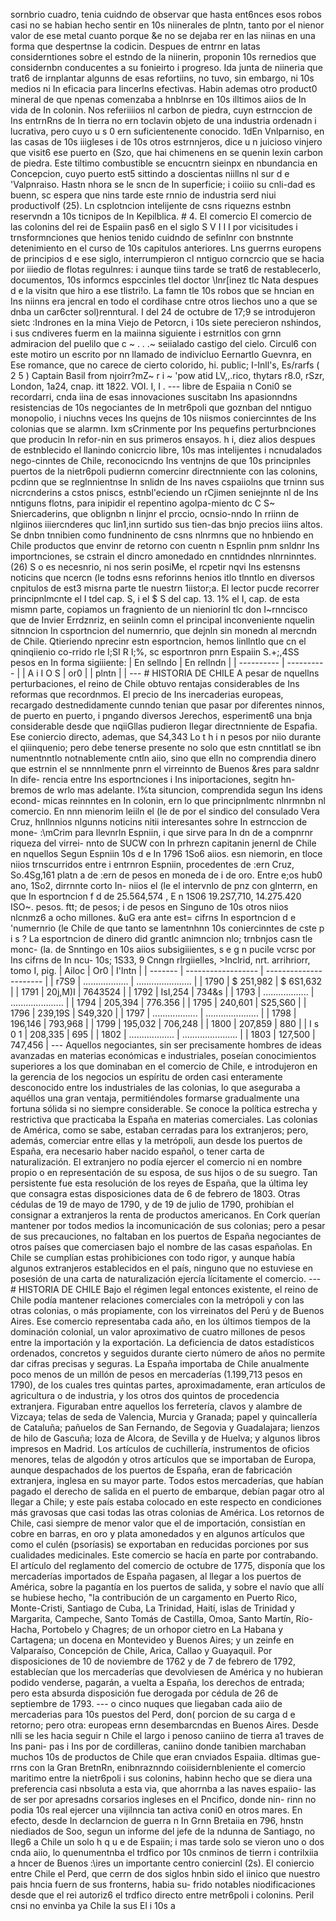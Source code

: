 sornbrio cuadro, tenia cuidndo de observar que hasta ent6nces esos robos casi no se habian hecho sentir en 10s niinerales de plntn, tanto por el nienor valor de ese metal cuanto porque &#x26;e no se dejaba rer en las niinas en una forma que despertnse la codicin. Despues de entrnr en latas considerntiones sobre el estndo de la niinerin, proponin 10s rernedios que considernbn conducentes a su fonieirto i progreso. Ida junta de niineria que trat6 de irnplantar algunns de esas refortiins, no tuvo, sin embargo, ni 10s medios ni In eficacia para Iincerlns efectivas. Habin ademas otro product0 mineral de que npenas comenzaba a hnblnrse en 10s illtimos aiios de In vida de In colonin. Nos referiiiios nl carbon de piedra, cuyn estrnccion de Ins entrnRns de In tierra no ern toclavin objeto de una industria ordenadn i lucrativa, pero cuyo u s 0 ern suficientenente conocido. 1dEn Vnlparniso, en las casas de 10s iiigleses i de 10s otros estrnnjeros, dice u n juicioso vinjero que visit6 ese puerto en (Szo, que hai chimenens en se quenin lexin carbon de piedra. Este tiltimo combustible se encucntrn sieinpx en nbundancia en Concepcion, cuyo puerto est5 sittindo a doscientas niillns nl sur d e 'Valpnraiso. Hastn nhora se le sncn de In superficie; i coiiio su cnli-dad es buenn, sc espera que nins tarde este rnnio de industria serd niui productivolf (25). Ln csplotncion intelijente de csns riquezns estnbn reservndn a 10s ticnipos de In Kepilblica. # 4. El comercio El comercio de las colonins del rei de Espaiin pas6 en el siglo S V I I I por vicisitudes i trnsformnciones que henios tenido cuidndo de sefinlnr con bnstnnte detenimiento en el curso de 10s capitulos anteriores. Lns guerrns europens de principios d e ese siglo, interrumpieron cl nntiguo corncrcio que se hacia por iiiedio de flotas regulnres: i aunque tiins tarde se trat6 de restablecerlo, documentos, 10s informcs espccinles tlel doctor \lnr[inez tlc Nata despues d e la visitn que hiro a ese tlistri!o. La famn tle 10s robos que se hncian en Ins niinns era jencral en todo el cordihase cntre otros Iiechos uno a que se dnba un car6cter sol)renntural. I del 24 de octubre de 17;9 se introdujeron sietc :Indrones en la mina Viejo de Petorcn, i 10s siete perecieron nshindos, i sus cndiveres fuerm en la maiinna siguiente i estrnitlos con grnn admiracion del puelilo que c ~ . . .~ seiialado castigo del cielo. Circul6 con este motiro un escrito por nn llamado de indivicluo Eernartlo Guevnra, en Ese romance, que no carece de cierto colorido, hi. public; I-Inll's, Es/rarfs ( 2 5 ) Captain Basil from njoirr?mZ~ r i ~ 'pow atid LV,,.rico, thytars r8.0, rSzr, London, 1a24, cnap. itt 1822. VOI. I, I . --- libre de Espaiia n Coni0 se recordarri, cnda iina de esas innovaciones suscitabn Ins apasionndns resistencias de 10s negociantes de In metr6poli que goznban del nntiguo monopolio, i niuchns veces Ins quejns de 10s niismos coniercinntes de Ins colonias que se alarmn. Ixm sCrinmente por Ins pequefins perturbnciones que producin In refor-nin en sus primeros ensayos. h i, diez alios despues de estnblecido el llanindo conicrcio libre, 10s mas intelijentes i ncnudalados nego-cinntes de Chile, reconocicndo Ins ventnjns de que 10s principnles puertos de la nietr6poli pudiernn comercinr directnniente con las colonins, pcdinn que se reglnnientnse In snlidn de Ins naves cspaiiolns que trninn sus nicrcnderins a cstos pniscs, estnbl'eciendo un rCjimen seniejnnte nl de Ins nntiguns flotns, para inipidir el repentino agolpa-miento dc C S~ Sniercaderins, que oblignbn n Iinjnr el prccio, ocnsio-nndo In rriinn de nlgiinos iiiercnderes quc Iin1,inn surtido sus tien-das bnjo precios iiins altos. Se dnbn tnnibien como fundninento de csns nlnrmns que no hnbiendo en Chile productos que envinr de retorno con cuentn n Espnlin pnm snldnr Ins importnciones, se cstrain el dincro amonedado en cnntidndes nlnrninntes. (26) S o es necesnrio, ni nos serin posiMe, el rcpetir nqvi Ins estensns noticins que ncercn (le todns esns reforinns henios itlo tlnntlo en diversos cnpitulos de est3 misrna parte tle nuestrn 1iistor;a. El lector pucde recorrer principnlmcnte el I tdel cap. S, i el $ S del cap. 13. 1% el I, cap. de esta mismn parte, copiamos un fragniento de un nieniorinl tlc don I~rnncisco que de Invier Errdznriz, en seiinln comn el principal inconveniente nquelin sitnncion In csportncion del numernrio, que dejnln sin monedn al mercndn de Chile. Qtieriendo nprecinr estn esportncion, hemos linllntlo que cn el qninqiienio co-rrido rle I;SI R I;%, sc esportnron pnrn Espaiin S.+;,4SS pesos en In forma sigiiiente: | En sellndo | En rellndn | | ---------- | ---------- | | A i I O S | or0 | | plntn | | --- # HISTORIA DE CHILE A pesar de nquellns perturbaciones, el reino de Chile obtuvo rentajas considerables de Ins reformas que recordnmos. El precio de Ins inercaderias europeas, recargado destnedidamente cunndo tenian que pasar por diferentes ninnos, de puerto en puerto, i pngando diversos Jerechos, esperiment6 una bnja considerable desde que nqiiGllas pudieron Ilegar directnniente de Espafia. Ese coniercio directo, ademas, que S4,343 Lo t h i n pesos por niio durante el qiiinquenio; pero debe tenerse presente no solo que estn cnntitlatl se ibn numentnntlo notnablemente cntln aiio, sino que elln no comprendia dinero que estrnin el se nnnnlmente pnrn el virreinnto de Buenos &#x26;res para saldnr In dife- rencia entre Ins esportnciones i Ins iniportaciones, segitn hn- bremos de wrlo mas adelante. I%ta situncion, comprendida segun Ins idens econd- micas reinnntes en In colonin, ern lo que principnlmentc nlnrmnbn nl comercio. En nnn mienorim leiiln el (le de por el sindico del consulado Vera Cruz, hnllnnios nlgunns noticins nitii interesantes sohre In estrnccion de mone- :\mCrim para llevnrln Espniin, i que sirve para In dn de a compnrnr riqueza del virrei- nnto de SUCW con In prhrezn capitanin jenernl de Chile en nquellos Segun Espniin 10s d e In 1796 1So6 aiios. esn niemorin, en tloce niios trnscurridos entre i entrnron Espniin, procedentes de \:ern Cruz, So.4Sg,161 platn a de \:ern de pesos en moneda de i de oro. Entre e;os hub0 ano, 1So2, dirrnnte corto In- niios el (le el intervnlo de pnz con glnterrn, en que In esportncion f d de 25.564,574 , E n 1S06 19.2S7,710, 14.275.420 ISO~. pesos. ftt; de pesos; i de pesos en Singuno de 10s otros niios nlcnmz6 a ocho millones. &#x26;uG era ante est= cifrns In esportncion d e 'numernrio (le Chile de que tanto se lamentnhnn 10s coniercinntes de cste p i s ? La esportncion de dinero did grantlc animncion nlo; trnbnjos casn tle monc- (la. de Snntingo en 10s aiios subsigiiientes, s e g n pucile vcrsc por Ins cifrns de In ncu- 10s; 1S33, 9 Cnngn rlrgiielles, >Inclrid, nrt. arrihriorr, tomo I, pig. | Ailoc | Or0 | I'lntn | | ------- | ------------------ | ---------------------- | | r7S9 | .................. | ...................... | | 1790 | $ 251,982 | $ 6S1,632 | | 1791 | 20j,M)I | 7643524 | | 1792 | IsI,254 | 734\&s | | 1793 | .................. | ..................... | | 1794 | 205,394 | 776.356 | | 1795 | 240,601 | S25,S60 | | 1796 | 239,19S | S49,320 | | 1797 | .................. | ..................... | | 1798 | 196,146 | 793,968 | | 1799 | 195,032 | 706,248 | | 1800 | 207,859 | 880 | | I s 0 1 | 208,335 | 695 | | 1802 | .................. | ...................... | | 1803 | 127,500 | 747,456 | --- Aquellos negociantes, sin ser precisamente hombres de ideas avanzadas en materias económicas e industriales, poseían conocimientos superiores a los que dominaban en el comercio de Chile, e introdujeron en la gerencia de los negocios un espíritu de orden casi enteramente desconocido entre los industriales de las colonias, lo que aseguraba a aquéllos una gran ventaja, permitiéndoles formarse gradualmente una fortuna sólida si no siempre considerable. Se conoce la política estrecha y restrictiva que practicaba la España en materias comerciales. Las colonias de América, como se sabe, estaban cerradas para los extranjeros; pero, además, comerciar entre ellas y la metrópoli, aun desde los puertos de España, era necesario haber nacido español, o tener carta de naturalización. El extranjero no podía ejercer el comercio ni en nombre propio o en representación de su esposa, de sus hijos o de su suegro. Tan persistente fue esta resolución de los reyes de España, que la última ley que consagra estas disposiciones data de 6 de febrero de 1803. Otras cédulas de 19 de mayo de 1790, y de 19 de julio de 1790, prohibían el consignar a extranjeros la renta de productos americanos. En Cork querían mantener por todos medios la incomunicación de sus colonias; pero a pesar de sus precauciones, no faltaban en los puertos de España negociantes de otros países que comerciasen bajo el nombre de las casas españolas. En Chile se cumplían estas prohibiciones con todo rigor, y aunque había algunos extranjeros establecidos en el país, ninguno que no estuviese en posesión de una carta de naturalización ejercía lícitamente el comercio. --- # HISTORIA DE CHILE Bajo el régimen legal entonces existente, el reino de Chile podía mantener relaciones comerciales con la metrópoli y con las otras colonias, o más propiamente, con los virreinatos del Perú y de Buenos Aires. Ese comercio representaba cada año, en los últimos tiempos de la dominación colonial, un valor aproximativo de cuatro millones de pesos entre la importación y la exportación. La deficiencia de datos estadísticos ordenados, concretos y seguidos durante cierto número de años no permite dar cifras precisas y seguras. La España importaba de Chile anualmente poco menos de un millón de pesos en mercaderías (1.199,713 pesos en 1790), de los cuales tres quintas partes, aproximadamente, eran artículos de agricultura o de industria, y los otros dos quintos de procedencia extranjera. Figuraban entre aquellos los ferretería, clavos y alambre de Vizcaya; telas de seda de Valencia, Murcia y Granada; papel y quincallería de Cataluña; pañuelos de San Fernando, de Segovia y Guadalajara; lienzos de hilo de Gascuña; loza de Alcora, de Sevilla y de Huelva; y algunos libros impresos en Madrid. Los artículos de cuchillería, instrumentos de oficios menores, telas de algodón y otros artículos que se importaban de Europa, aunque despachados de los puertos de España, eran de fabricación extranjera, inglesa en su mayor parte. Todos estos mercaderías, que habían pagado el derecho de salida en el puerto de embarque, debían pagar otro al llegar a Chile; y este país estaba colocado en este respecto en condiciones más gravosas que casi todas las otras colonias de América. Los retornos de Chile, casi siempre de menor valor que el de importación, consistían en cobre en barras, en oro y plata amonedados y en algunos artículos que como el culén (psoríasis) se exportaban en reducidas porciones por sus cualidades medicinales. Este comercio se hacía en parte por contrabando. El artículo del reglamento del comercio de octubre de 1775, disponía que los mercaderías importados de España pagasen, al llegar a los puertos de América, sobre la pagantía en los puertos de salida, y sobre el navío que allí se hubiese hecho, "la contribución de un cargamento en Puerto Rico, Monte-Cristi, Santiago de Cuba, La Trinidad, Haití, islas de Trinidad y Margarita, Campeche, Santo Tomás de Castilla, Omoa, Santo Martín, Río-Hacha, Portobelo y Chagres; de un orhopor cietro en La Habana y Cartagena; un docena en Montevideo y Buenos Aires; y un zeinfe en Valparaíso, Concepción de Chile, Arica, Callao y Guayaquil. Por disposiciones de 10 de noviembre de 1762 y de 7 de febrero de 1792, establecían que los mercaderías que devolviesen de América y no hubieran podido venderse, pagarán, a vuelta a España, los derechos de entrada; pero esta absurda disposición fue derogada por cédula de 26 de septiembre de 1793. --- o cinco nuques que liegaban cada aiio de mercaderias para 10s puestos del Perd, don( porcion de su carga d e retorno; pero otra: europeas ernn desembarcndas en Buenos Aires. Desde nlli se les hacia seguir n Chile el largo i penoso caniino de tierra a1 traves de Ins pani- pas i Ins por de cordilleras, caniino donde tanibien marchaban muchos 10s de productos de Chile que eran cnviados Espaiia. dltimas gue- rrns con la Gran BretnRn, enibnraznndo coiisidernbleniente el comercio maritimo entre la nietr6poli i sus colonins, habinn hecho que se diera una preferencia casi nbsoluta a esta via, que ahorrnba a las naves espaiio- las de ser por apresadns corsarios ingleses en el Pncifico, donde nin- rinn no podia 10s real ejercer una vijilnncia tan activa coni0 en otros mares. En efecto, desde In declarncion de guerra n In Grnn Bretaiia en 796, hnstn niediados de Soo, segun un informe del jefe de la ndunna de Santiago, no IIeg6 a Chile un solo h q u e de Espaiin; i mas tarde solo se vieron uno o dos cnda aiio, lo quenumentnba el trdfico por 10s cnminos de tierrn i contrilxiia a hncer de Buenos :\ires un importante centro coniercinl (2s). El coniercio entre Chile el Perd, que cerrn de dos siglos hnbin sido el iinico que nuestro pais hncia fuern de sus fronterns, habia su- frido notables niodificaciones desde que el rei autoriz6 el trdfico directo entre metr6poli i colonins. Peril cnsi no envinba ya Chile la sus El i 10s a